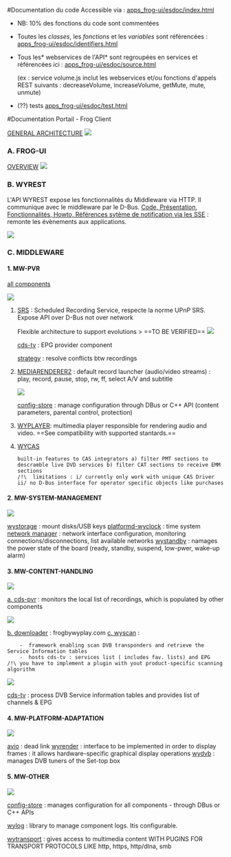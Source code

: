 #Documentation du code
Accessible via : [apps_frog-ui/esdoc/index.html](apps_frog-ui/esdoc/index.html) 


- NB: 10% des fonctions du code sont commentées

- Toutes les *classes*, les *fonctions* et les *variables* sont référencées : [apps_frog-ui/esdoc/identifiers.html](apps_frog-ui/esdoc/identifiers.html) 

- Tous les* webservices de l'API* sont regroupées en services et référencées ici : [apps_frog-ui/esdoc/source.html](apps_frog-ui/esdoc/source.html) 

	(ex : service volume.js inclut les webservices et/ou fonctions d'appels REST suivants : decreaseVolume, increaseVolume, getMute, mute, unmute)

- (??) tests [apps_frog-ui/esdoc/test.html](apps_frog-ui/esdoc/test.html)

#Documentation Portail  - Frog Client

[GENERAL ARCHITECTURE](https://portal.frogbywyplay.com/docs/wytv/featured/arch_diagram/) 
![](/home/randrianaivoe1/Pictures/A-full-archi.png) 


### A. FROG-UI
[OVERVIEW](https://portal.frogbywyplay.com/docs/wytv/featured/components/apps-frog-ui/overview/) 
![](/home/randrianaivoe1/Pictures/C-frog-ui.png) 


### B. WYREST
L'API WYREST expose les fonctionnalités du Middleware via HTTP. Il communique avec le middleware par le D-Bus.
[Code, Présentation, Fonctionnalités, Howto, Références ](https://portal.frogbywyplay.com/docs/wytv/featured/components/appframeworks-wyrest/overview/) 
[sytème de notification via les SSE](https://portal.frogbywyplay.com/docs/wytv/featured/components/appframeworks-wyrest/wyrest/http/routes/#get--events-) : remonte les évènements aux applications.

![](/home/randrianaivoe1/Pictures/E-wyrest.png) 


### C. MIDDLEWARE
#### 1. MW-PVR
[all components](https://portal.frogbywyplay.com/docs/wytv/featured/components/toc-media/) 

![](/home/randrianaivoe1/Pictures/F-PVR.png) 


1.  [SRS](https://portal.frogbywyplay.com/docs/wytv/featured/components/media-srs/overview/)  : Scheduled Recording Service, respecte la norme UPnP SRS. Expose API over D-Bus not over network

	Flexible architecture to support evolutions > ==TO BE VERIFIED==
	![](/home/randrianaivoe1/Pictures/L-SRS.png) 

	[cds-tv](https://portal.frogbywyplay.com/docs/wytv/featured/components/contents-cds-tv/overview/#cds-tv) : EPG provider component

	[strategy](https://portal.frogbywyplay.com/docs/wytv/featured/components/media-strategy/overview/#strategy) : resolve conflicts btw recordings

2.  [MEDIARENDERER2](https://portal.frogbywyplay.com/docs/wytv/featured/components/media-mediarenderer2/overview/) : default record launcher (audio/video streams) : play, record, pause, stop, rw, ff, select A/V and subtitle

	![](/home/randrianaivoe1/Pictures/M-mediarenderer.png) 

	[config-store](https://portal.frogbywyplay.com/docs/wytv/featured/components/system-config-store/overview/#config-store) : manage configuration through DBus or C++ API (content parameters, parental control, protection)


3.  [WYPLAYER](https://portal.frogbywyplay.com/docs/wytv/featured/components/media-wyplayer/overview/): multimedia player responsible for rendering audio and video. ==See compatibility with supported stantards.==


4.  [WYCAS](https://portal.frogbywyplay.com/docs/wytv/featured/components/media-libwycas/overview/)

		built-in features to CAS integrators a) filter PMT sections to descramble live DVD services b) filter CAT sections to receive EMM sections
		/!\  limitations : i/ currently only work with unique CAS Driver ii/ no D-Bus interface for operator specific objects like purchases

#### 2. MW-SYSTEM-MANAGEMENT

![](/home/randrianaivoe1/Pictures/G-system-management.png) 

[wystorage](https://portal.frogbywyplay.com/docs/wytv/featured/components/system-wystorage/overview/) : mount disks/USB keys
[platformd-wyclock](https://portal.frogbywyplay.com/docs/wytv/featured/components/system-platformd-wyclock/overview/)  : time system
[network manager](https://portal.frogbywyplay.com/docs/wytv/featured/components/system-wynetwork/overview/) : network interface configuration, monitoring connections/disconnections, list available networks
[wystandby](https://portal.frogbywyplay.com/docs/wytv/featured/components/system-wystandby/overview/) : namages the power state of the board (ready, standby, suspend, low-pwer, wake-up alarm)


#### 3. MW-CONTENT-HANDLING

![](/home/randrianaivoe1/Pictures/H-contenthandling.png) 

[a. cds-pvr](https://portal.frogbywyplay.com/docs/wytv/featured/components/contents-cds-pvr/overview/) : monitors the local list of recordings, which is populated by other components

![](/home/randrianaivoe1/Pictures/Q-cds-pvr.png) 

[b. downloader](https://frogbywyplay.com/) : frogbywyplay.com
[c. wyscan](https://portal.frogbywyplay.com/docs/wytv/featured/components/contents-wyscan/overview/) : 

		-  framework enabling scan DVB transponders and retrieve the Service Information tables
		-  hosts cds-tv : services list ( includes fav. lists) and EPG
	/!\ you have to implement a plugin with yout product-specific scanning algorithm
![](/home/randrianaivoe1/Pictures/P-wyscan.png) 

[cds-tv](https://portal.frogbywyplay.com/docs/wytv/featured/components/contents-cds-tv/overview/#cds-tv)  : process DVB Service information tables and provides list of channels & EPG


#### 4. MW-PLATFORM-ADAPTATION
![](/home/randrianaivoe1/Pictures/J-platform-adaptation.png) 

[avio](https://portal.frogbywyplay.com/docs/wytv/featured/devkit/components/porting-platformd-nexus-avio/overview/) : dead link
[wyrender](https://portal.frogbywyplay.com/docs/wytv/featured/components/media-wyrender/overview/) : interface to be implemented in order to display frames : it allows hardware-specific graphical display operations 
[wydvb](https://portal.frogbywyplay.com/docs/wytv/featured/components/contents-wydvb/overview/) : manages DVB tuners of the Set-top box


#### 5. MW-OTHER
![](/home/randrianaivoe1/Pictures/K-other.png) 

[config-store](https://portal.frogbywyplay.com/docs/wytv/featured/components/system-config-store/overview/) : manages configuration for all components - through DBus or C++ APIs

[wylog](https://portal.frogbywyplay.com/docs/wytv/featured/components/utils-wylog/overview/) : library to manage component logs. Itis configurable.

[wytransport](https://portal.frogbywyplay.com/docs/wytv/featured/components/utils-libwytransport/overview/) : gives access to multimedia content WITH PUGINS FOR TRANSPORT PROTOCOLS LIKE http, https, http/dlna, smb
